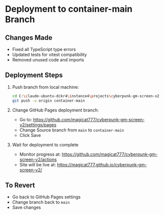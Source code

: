 # Deployment to container-main Branch

## Changes Made
- Fixed all TypeScript type errors
- Updated tests for vitest compatibility
- Removed unused code and imports

## Deployment Steps
1. Push branch from local machine:
   ```bash
   cd C:\claude-ubuntu-dckr4\instance4\projects\cyberpunk-gm-screen-v2
   git push -u origin container-main
   ```

2. Change GitHub Pages deployment branch:
   - Go to: https://github.com/magicat777/cyberpunk-gm-screen-v2/settings/pages
   - Change Source branch from `main` to `container-main`
   - Click Save

3. Wait for deployment to complete
   - Monitor progress at: https://github.com/magicat777/cyberpunk-gm-screen-v2/actions
   - Site will be live at: https://magicat777.github.io/cyberpunk-gm-screen-v2/

## To Revert
- Go back to GitHub Pages settings
- Change branch back to `main`
- Save changes